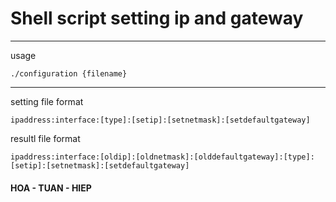 # Shell script setting ip and gateway #
-------
usage 
<!-- highlight:-d language:console -->
	./configuration {filename}
-------
setting file format
<!-- highlight:-d language:console -->
	ipaddress:interface:[type]:[setip]:[setnetmask]:[setdefaultgateway]

resultl file format
<!-- highlight:-d language:console -->
	ipaddress:interface:[oldip]:[oldnetmask]:[olddefaultgateway]:[type]:[setip]:[setnetmask]:[setdefaultgateway]
#### HOA - TUAN - HIEP ####
